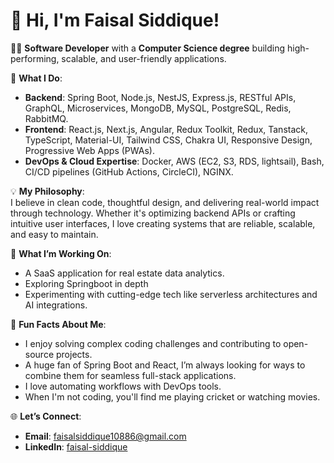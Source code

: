 # 👋 Hi, I'm Faisal Siddique!  

👨‍💻 **Software Developer** with a **Computer Science degree** building high-performing, scalable, and user-friendly applications.  

🌟 **What I Do**:  
- **Backend**: Spring Boot, Node.js, NestJS, Express.js, RESTful APIs, GraphQL, Microservices, MongoDB, MySQL, PostgreSQL, Redis, RabbitMQ.  
- **Frontend**: React.js, Next.js, Angular, Redux Toolkit, Redux, Tanstack, TypeScript, Material-UI, Tailwind CSS, Chakra UI, Responsive Design, Progressive Web Apps (PWAs).  
- **DevOps & Cloud Expertise**: Docker, AWS (EC2, S3, RDS, lightsail), Bash, CI/CD pipelines (GitHub Actions, CircleCI), NGINX.  

💡 **My Philosophy**:  
I believe in clean code, thoughtful design, and delivering real-world impact through technology. Whether it's optimizing backend APIs or crafting intuitive user interfaces, I love creating systems that are reliable, scalable, and easy to maintain.  

📂 **What I’m Working On**:  
- A SaaS application for real estate data analytics.
- Exploring Springboot in depth
- Experimenting with cutting-edge tech like serverless architectures and AI integrations.  

🎯 **Fun Facts About Me**:  
- I enjoy solving complex coding challenges and contributing to open-source projects.  
- A huge fan of Spring Boot and React, I’m always looking for ways to combine them for seamless full-stack applications.  
- I love automating workflows with DevOps tools.  
- When I'm not coding, you'll find me playing cricket or watching movies.  

🌐 **Let’s Connect**:  
- **Email**: faisalsiddique10886@gmail.com
- **LinkedIn**: [faisal-siddique](https://www.linkedin.com/in/faisal-siddiq/)  
